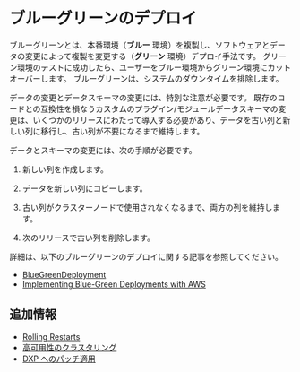 # ブルーグリーンのデプロイ

ブルーグリーンとは、本番環境（**ブルー** 環境）を複製し、ソフトウェアとデータの変更によって複製を変更する（**グリーン** 環境）デプロイ手法です。 グリーン環境のテストに成功したら、ユーザーをブルー環境からグリーン環境にカットオーバーします。 ブルーグリーンは、システムのダウンタイムを排除します。

データの変更とデータスキーマの変更には、特別な注意が必要です。 既存のコードとの互換性を損なうカスタムのプラグイン/モジュールデータスキーマの変更は、いくつかのリリースにわたって導入する必要があり、データを古い列と新しい列に移行し、古い列が不要になるまで維持します。

データとスキーマの変更には、次の手順が必要です。

1. 新しい列を作成します。

1. データを新しい列にコピーします。

1. 古い列がクラスターノードで使用されなくなるまで、両方の列を維持します。

1. 次のリリースで古い列を削除します。

詳細は、以下のブルーグリーンのデプロイに関する記事を参照してください。

* [BlueGreenDeployment](http://martinfowler.com/bliki/BlueGreenDeployment.html)
* [Implementing Blue-Green Deployments with AWS](https://www.thoughtworks.com/insights/blog/implementing-blue-green-deployments-aws)

<a name="additional-information" />

## 追加情報

* [Rolling Restarts](./rolling-restarts.md)
* [高可用性のクラスタリング](../../setting-up-liferay/clustering-for-high-availability.md)
* [DXP へのパッチ適用](../patching-dxp-7-3-and-earlier.md)
